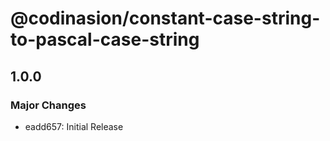 # @codinasion/constant-case-string-to-pascal-case-string

## 1.0.0

### Major Changes

- eadd657: Initial Release
